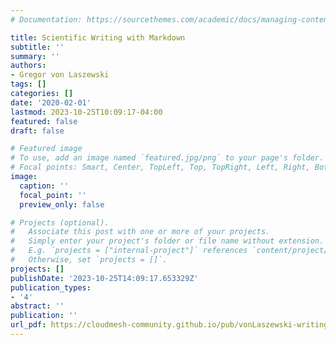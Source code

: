 ```yaml
---
# Documentation: https://sourcethemes.com/academic/docs/managing-content/

title: Scientific Writing with Markdown
subtitle: ''
summary: ''
authors:
- Gregor von Laszewski
tags: []
categories: []
date: '2020-02-01'
lastmod: 2023-10-25T10:09:17-04:00
featured: false
draft: false

# Featured image
# To use, add an image named `featured.jpg/png` to your page's folder.
# Focal points: Smart, Center, TopLeft, Top, TopRight, Left, Right, BottomLeft, Bottom, BottomRight.
image:
  caption: ''
  focal_point: ''
  preview_only: false

# Projects (optional).
#   Associate this post with one or more of your projects.
#   Simply enter your project's folder or file name without extension.
#   E.g. `projects = ["internal-project"]` references `content/project/deep-learning/index.md`.
#   Otherwise, set `projects = []`.
projects: []
publishDate: '2023-10-25T14:09:17.653329Z'
publication_types:
- '4'
abstract: ''
publication: ''
url_pdf: https://cloudmesh-community.github.io/pub/vonLaszewski-writing.pdf
---
```

